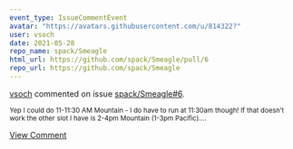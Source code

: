 ```yaml
---
event_type: IssueCommentEvent
avatar: "https://avatars.githubusercontent.com/u/814322?"
user: vsoch
date: 2021-05-28
repo_name: spack/Smeagle
html_url: https://github.com/spack/Smeagle/pull/6
repo_url: https://github.com/spack/Smeagle
---
```


<a href='https://github.com/vsoch' target='_blank'>vsoch</a> commented on issue <a href='https://github.com/spack/Smeagle/pull/6' target='_blank'>spack/Smeagle#6</a>.

<small>Yep I could do 11-11:30 AM Mountain - I do have to run at 11:30am though! If that doesn't work the other slot I have is 2-4pm Mountain (1-3pm Pacific)....</small>

<a href='https://github.com/spack/Smeagle/pull/6' target='_blank'>View Comment</a>